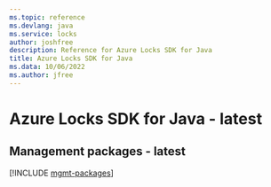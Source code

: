 ```yaml
---
ms.topic: reference
ms.devlang: java
ms.service: locks
author: joshfree
description: Reference for Azure Locks SDK for Java
title: Azure Locks SDK for Java
ms.data: 10/06/2022
ms.author: jfree
---
```

# Azure Locks SDK for Java - latest

## Management packages - latest
[!INCLUDE [mgmt-packages](locks-mgmt-index.md)]